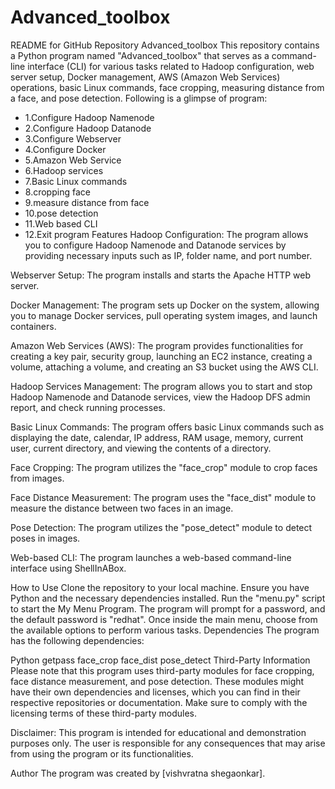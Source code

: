 # Advanced_toolbox

README for GitHub Repository
Advanced_toolbox
This repository contains a Python program named "Advanced_toolbox" that serves as a command-line interface (CLI) for various tasks related to Hadoop configuration, web server setup, Docker management, AWS (Amazon Web Services) operations, basic Linux commands, face cropping, measuring distance from a face, and pose detection.
Following is a glimpse of program:
- 1.Configure Hadoop Namenode
- 2.Configure Hadoop Datanode
- 3.Configure Webserver
- 4.Configure Docker
- 5.Amazon Web Service
- 6.Hadoop services
- 7.Basic Linux commands
- 8.cropping face
- 9.measure distance from face
- 10.pose detection
- 11.Web based CLI
- 12.Exit program
Features
Hadoop Configuration: The program allows you to configure Hadoop Namenode and Datanode services by providing necessary inputs such as IP, folder name, and port number.

Webserver Setup: The program installs and starts the Apache HTTP web server.

Docker Management: The program sets up Docker on the system, allowing you to manage Docker services, pull operating system images, and launch containers.

Amazon Web Services (AWS): The program provides functionalities for creating a key pair, security group, launching an EC2 instance, creating a volume, attaching a volume, and creating an S3 bucket using the AWS CLI.

Hadoop Services Management: The program allows you to start and stop Hadoop Namenode and Datanode services, view the Hadoop DFS admin report, and check running processes.

Basic Linux Commands: The program offers basic Linux commands such as displaying the date, calendar, IP address, RAM usage, memory, current user, current directory, and viewing the contents of a directory.

Face Cropping: The program utilizes the "face_crop" module to crop faces from images.

Face Distance Measurement: The program uses the "face_dist" module to measure the distance between two faces in an image.

Pose Detection: The program utilizes the "pose_detect" module to detect poses in images.

Web-based CLI: The program launches a web-based command-line interface using ShellInABox.

How to Use
Clone the repository to your local machine.
Ensure you have Python and the necessary dependencies installed.
Run the "menu.py" script to start the My Menu Program.
The program will prompt for a password, and the default password is "redhat".
Once inside the main menu, choose from the available options to perform various tasks.
Dependencies
The program has the following dependencies:

Python
getpass
face_crop
face_dist
pose_detect
Third-Party Information
Please note that this program uses third-party modules for face cropping, face distance measurement, and pose detection. These modules might have their own dependencies and licenses, which you can find in their respective repositories or documentation. Make sure to comply with the licensing terms of these third-party modules.

Disclaimer: This program is intended for educational and demonstration purposes only. The user is responsible for any consequences that may arise from using the program or its functionalities.

Author
The program was created by [vishvratna shegaonkar].
